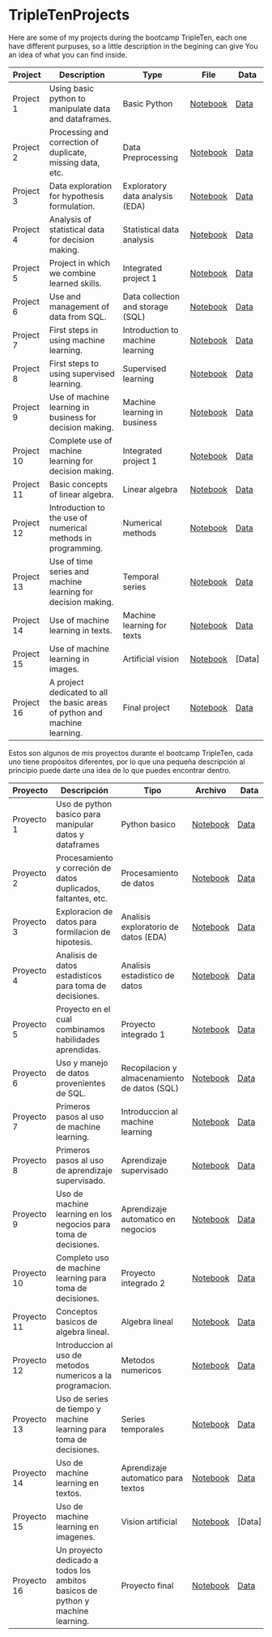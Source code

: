 # TripleTenProjects

Here are some of my projects during the bootcamp TripleTen, each one have different purpuses, so a little description in the begining can give You an idea of what you can find inside.

| Project | Description | Type | File | Data |
| ------- | ----------- | ---- | ---- | ---- |
| Project 1 | Using basic python to manipulate data and dataframes. | Basic Python | [Notebook](https://github.com/zyrusin/TripleTenProjects/blob/main/Proyecto%201/Proyecto.ipynb) |[Data](https://github.com/zyrusin/TripleTenProjects/blob/main/Proyecto%201/music_project_en.csv)|
| Project 2 |Processing and correction of duplicate, missing data, etc.| Data Preprocessing | [Notebook](https://github.com/zyrusin/TripleTenProjects/blob/main/Proyecto%202/Proyecto%202.ipynb) |[Data](https://github.com/zyrusin/TripleTenProjects/blob/main/Proyecto%202/credit_scoring_eng.csv)|
| Project 3 |Data exploration for hypothesis formulation.| Exploratory data analysis (EDA) | [Notebook](https://github.com/zyrusin/TripleTenProjects/blob/main/Proyecto%203/Proyecto%203.ipynb) |[Data](https://github.com/zyrusin/TripleTenProjects/blob/main/Proyecto%203/vehicles_us.csv)|
| Project 4 |Analysis of statistical data for decision making.| Statistical data analysis | [Notebook](https://github.com/zyrusin/TripleTenProjects/blob/main/Proyecto%204/Proyecto%204.ipynb) |[Data](https://github.com/zyrusin/TripleTenProjects/tree/main/Proyecto%204)|
| Project 5 |Project in which we combine learned skills.| Integrated project 1 | [Notebook](https://github.com/zyrusin/TripleTenProjects/blob/main/Proyecto%205/Proyecto%205.ipynb) |[Data](https://github.com/zyrusin/TripleTenProjects/blob/main/Proyecto%205/games.csv)|
| Project 6 |Use and management of data from SQL.| Data collection and storage (SQL) | [Notebook](https://github.com/zyrusin/TripleTenProjects/blob/main/Proyecto%206/Proyecto%206.ipynb) |[Data](https://github.com/zyrusin/TripleTenProjects/tree/main/Proyecto%206)|
| Project 7 |First steps in using machine learning.| Introduction to machine learning | [Notebook](https://github.com/zyrusin/TripleTenProjects/blob/main/Proyecto%207/Proyecto%207.ipynb) |[Data](https://github.com/zyrusin/TripleTenProjects/blob/main/Proyecto%207/users_behavior.csv)|
| Project 8 |First steps to using supervised learning.| Supervised learning | [Notebook](https://github.com/zyrusin/TripleTenProjects/blob/main/Proyecto%208/Proyecto%208.ipynb) |[Data](https://github.com/zyrusin/TripleTenProjects/blob/main/Proyecto%208/Churn.csv)|
| Project 9 |Use of machine learning in business for decision making.| Machine learning in business | [Notebook](https://github.com/zyrusin/TripleTenProjects/blob/main/Proyecto%209/Proyecto%209.ipynb) |[Data](https://github.com/zyrusin/TripleTenProjects/tree/main/Proyecto%209)|
| Project 10 |Complete use of machine learning for decision making.| Integrated project 1 | [Notebook](https://github.com/zyrusin/TripleTenProjects/blob/main/Proyecto%2010/Proyecto%2010.ipynb) |[Data](https://github.com/zyrusin/TripleTenProjects/tree/main/Proyecto%2010)|
| Project 11 |Basic concepts of linear algebra.| Linear algebra | [Notebook](https://github.com/zyrusin/TripleTenProjects/blob/main/Proyecto%2011/Proyecto%2011.ipynb) |[Data](https://github.com/zyrusin/TripleTenProjects/blob/main/Proyecto%2011/insurance_us.csv)|
| Project 12 |Introduction to the use of numerical methods in programming.| Numerical methods | [Notebook](https://github.com/zyrusin/TripleTenProjects/blob/main/Proyecto%2012/Proyecto%2012.ipynb) |[Data](https://github.com/zyrusin/TripleTenProjects/blob/main/Proyecto%2012/car_data.csv)|
| Project 13 |Use of time series and machine learning for decision making.| Temporal series | [Notebook](https://github.com/zyrusin/TripleTenProjects/blob/main/Proyecto%2013/Proyecto%2013.ipynb) |[Data](https://github.com/zyrusin/TripleTenProjects/blob/main/Proyecto%2013/taxi.csv)|
| Project 14 |Use of machine learning in texts.| Machine learning for texts | [Notebook](https://github.com/zyrusin/TripleTenProjects/blob/main/Proyecto%2014/Proyecto%2014.ipynb) |[Data](https://github.com/zyrusin/TripleTenProjects/blob/main/Proyecto%2014/imdb_reviews.tsv)|
| Project 15 |Use of machine learning in images.| Artificial vision | [Notebook](https://github.com/zyrusin/TripleTenProjects/blob/main/Proyecto%2015/Proyecto%2015.ipynb) |[Data]|
| Project 16 |A project dedicated to all the basic areas of python and machine learning.| Final project | [Notebook](https://github.com/zyrusin/TripleTenProjects/blob/main/Proyecto%2016/Proyecto%2016.ipynb) |[Data](https://github.com/zyrusin/TripleTenProjects/tree/main/Proyecto%2016)|

Estos son algunos de mis proyectos durante el bootcamp TripleTen, cada uno tiene propósitos diferentes, por lo que una pequeña descripción al principio puede darte una idea de lo que puedes encontrar dentro.

| Proyecto |Descripción|Tipo|Archivo| Data |
| ------- | ----------- | ---- | ---- | ---- |
| Proyecto 1 | Uso de python basico para manipular datos y dataframes|Python basico| [Notebook](https://github.com/zyrusin/TripleTenProjects/blob/main/Proyecto%201/Proyecto.ipynb) |[Data](https://github.com/zyrusin/TripleTenProjects/blob/main/Proyecto%201/music_project_en.csv)|
| Proyecto 2 | Procesamiento y correción de datos duplicados, faltantes, etc. |Procesamiento de datos| [Notebook](https://github.com/zyrusin/TripleTenProjects/blob/main/Proyecto%202/Proyecto%202.ipynb) |[Data](https://github.com/zyrusin/TripleTenProjects/blob/main/Proyecto%202/credit_scoring_eng.csv)|
| Proyecto 3 | Exploracion de datos para formilacion de hipotesis. |Analisis exploratorio de datos (EDA) | [Notebook](https://github.com/zyrusin/TripleTenProjects/blob/main/Proyecto%203/Proyecto%203.ipynb) |[Data](https://github.com/zyrusin/TripleTenProjects/blob/main/Proyecto%203/vehicles_us.csv)|
| Proyecto 4 | Analisis de datos estadisticos para toma de decisiones. |Analisis estadistico de datos| [Notebook](https://github.com/zyrusin/TripleTenProjects/blob/main/Proyecto%204/Proyecto%204.ipynb) |[Data](https://github.com/zyrusin/TripleTenProjects/tree/main/Proyecto%204)|
| Proyecto 5 | Proyecto en el cual combinamos habilidades aprendidas. |Proyecto integrado 1| [Notebook](https://github.com/zyrusin/TripleTenProjects/blob/main/Proyecto%205/Proyecto%205.ipynb) |[Data](https://github.com/zyrusin/TripleTenProjects/blob/main/Proyecto%205/games.csv)|
| Proyecto 6 | Uso y manejo de datos provenientes de SQL. |Recopilacion y almacenamiento de datos (SQL) | [Notebook](https://github.com/zyrusin/TripleTenProjects/blob/main/Proyecto%206/Proyecto%206.ipynb) |[Data](https://github.com/zyrusin/TripleTenProjects/tree/main/Proyecto%206)|
| Proyecto 7 | Primeros pasos al uso de machine learning. |Introduccion al machine learning| [Notebook](https://github.com/zyrusin/TripleTenProjects/blob/main/Proyecto%207/Proyecto%207.ipynb) |[Data](https://github.com/zyrusin/TripleTenProjects/blob/main/Proyecto%207/users_behavior.csv)|
| Proyecto 8 | Primeros pasos al uso de aprendizaje supervisado. |Aprendizaje supervisado| [Notebook](https://github.com/zyrusin/TripleTenProjects/blob/main/Proyecto%208/Proyecto%208.ipynb) |[Data](https://github.com/zyrusin/TripleTenProjects/blob/main/Proyecto%208/Churn.csv)|
| Proyecto 9 | Uso de machine learning en los negocios para toma de decisiones. |Aprendizaje automatico en negocios| [Notebook](https://github.com/zyrusin/TripleTenProjects/blob/main/Proyecto%209/Proyecto%209.ipynb) |[Data](https://github.com/zyrusin/TripleTenProjects/tree/main/Proyecto%209)|
| Proyecto 10 | Completo uso de machine learning para toma de decisiones. |Proyecto integrado 2| [Notebook](https://github.com/zyrusin/TripleTenProjects/blob/main/Proyecto%2010/Proyecto%2010.ipynb) |[Data](https://github.com/zyrusin/TripleTenProjects/tree/main/Proyecto%2010)|
| Proyecto 11 | Conceptos basicos de algebra lineal. |Algebra lineal| [Notebook](https://github.com/zyrusin/TripleTenProjects/blob/main/Proyecto%2011/Proyecto%2011.ipynb) |[Data](https://github.com/zyrusin/TripleTenProjects/blob/main/Proyecto%2011/insurance_us.csv)|
| Proyecto 12 | Introduccion al uso de metodos numericos a la programacion. |Metodos numericos| [Notebook](https://github.com/zyrusin/TripleTenProjects/blob/main/Proyecto%2012/Proyecto%2012.ipynb) |[Data](https://github.com/zyrusin/TripleTenProjects/blob/main/Proyecto%2012/car_data.csv)|
| Proyecto 13 | Uso de series de tiempo y machine learning para toma de decisiones. |Series temporales| [Notebook](https://github.com/zyrusin/TripleTenProjects/blob/main/Proyecto%2013/Proyecto%2013.ipynb) |[Data](https://github.com/zyrusin/TripleTenProjects/blob/main/Proyecto%2013/taxi.csv)|
| Proyecto 14 | Uso de machine learning en textos. |Aprendizaje automatico para textos| [Notebook](https://github.com/zyrusin/TripleTenProjects/blob/main/Proyecto%2014/Proyecto%2014.ipynb) |[Data](https://github.com/zyrusin/TripleTenProjects/blob/main/Proyecto%2014/imdb_reviews.tsv)|
| Proyecto 15 | Uso de machine learning en imagenes. |Vision artificial| [Notebook](https://github.com/zyrusin/TripleTenProjects/blob/main/Proyecto%2015/Proyecto%2015.ipynb) |[Data]|
| Proyecto 16 | Un proyecto dedicado a todos los ambitos basicos de python y machine learning. |Proyecto final| [Notebook](https://github.com/zyrusin/TripleTenProjects/blob/main/Proyecto%2016/Proyecto%2016.ipynb) |[Data](https://github.com/zyrusin/TripleTenProjects/tree/main/Proyecto%2016)|






